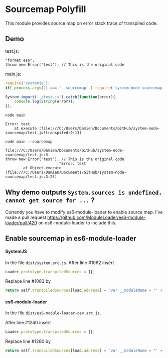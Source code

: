 # Sourcemap Polyfill

This module provides source map on error stack trace of transpiled code.

## Demo

test.js:

```
"format es6";
throw new Error('test'); // This is the original code
```

main.js:

```javascript
require('systemjs');
if( process.argv[2] === '--sourcemap' ) require('system-node-sourcemap');

System.import('./test.js').catch(function(error){
	console.log(String(error));
});
```

`node main`

```
Error: test
    at execute (file:///C:/Users/Damien/Documents/GitHub/system-node-sourcemap/test.js!transpiled:9:13)
```

`node main --sourcemap`

```
file:///C:/Users/Damien/Documents/GitHub/system-node-sourcemap/test.js:3
throw new Error('test'); // This is the original code
                        ^Error: test
        at Object.execute (file:///C:/Users/Damien/Documents/GitHub/system-node-sourcemap/test.js:3:25)
```

## Why demo outputs `System.sources is undefined, cannot get source for ...` ?

Currently you have to modify es6-module-loader to enable source map. I've made a pull request https://github.com/ModuleLoader/es6-module-loader/pull/420 on es6-module-loader to include this.

## Enable sourcemap in es6-module-loader

####  SystemJS

In the file `dist/system.src.js`.
After line #1062 insert

```javascript
Loader.prototype.transpiledSources = {};
```

Replace line #1083 by

```javascript
return self.transpiledSources[load.address] = 'var __moduleName = "' + load.name + '";' + transpileFunction.call(self, load, transpiler) + '\n//# sourceURL=' + load.address + '!transpiled';
```

#### es6-module-loader

In the file `dist/es6-module-loader-dev.src.js`.

After line #1240 insert

```javascript
Loader.prototype.transpiledSources = {};
```

Replace line #1260 by

```javascript
return self.transpiledSources[load.address] = 'var __moduleName = "' + load.name + '";' + transpileFunction.call(self, load, transpiler) + '\n//# sourceURL=' + load.address + '!transpiled';
```